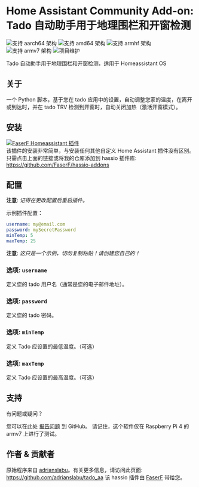 # Home Assistant Community Add-on: Tado 自动助手用于地理围栏和开窗检测
![支持 aarch64 架构][aarch64-shield] ![支持 amd64 架构][amd64-shield] ![支持 armhf 架构][armhf-shield] ![支持 armv7 架构][armv7-shield]
![项目维护][maintenance-shield]

Tado 自动助手用于地理围栏和开窗检测，适用于 Homeassistant OS

## 关于

一个 Python 脚本，基于您在 tado 应用中的设置，自动调整您家的温度，在离开或到达时，并在 tado TRV 检测到开窗时，自动关闭加热（激活开窗模式）。

## 安装

[![FaserF Homeassistant 插件](https://my.home-assistant.io/badges/supervisor_add_addon_repository.svg)](https://my.home-assistant.io/redirect/supervisor_add_addon_repository/?repository_url=https%3A%2F%2Fgithub.com%2FFaserF%2Fhassio-addons)
<br />
该插件的安装非常简单，与安装任何其他自定义 Home Assistant 插件没有区别。<br />
只需点击上面的链接或将我的仓库添加到 hassio 插件库: <https://github.com/FaserF/hassio-addons>

## 配置

**注意**: _记得在更改配置后重启插件。_

示例插件配置：

```yaml
username: my@email.com
password: mySecretPassword
minTemp: 5
maxTemp: 25
```

**注意**: _这只是一个示例，切勿复制粘贴！请创建您自己的！_

### 选项: `username`

定义您的 tado 用户名（通常是您的电子邮件地址）。

### 选项: `password`

定义您的 tado 密码。

### 选项: `minTemp`

定义 Tado 应设置的最低温度。（可选）

### 选项: `maxTemp`

定义 Tado 应设置的最高温度。（可选）

## 支持

有问题或疑问？

您可以在此处 [报告问题][issue] 到 GitHub。
请记住，这个软件仅在 Raspberry Pi 4 的 armv7 上进行了测试。

## 作者 & 贡献者

原始程序来自 [adrianslabu]。有关更多信息，请访问此页面: <https://github.com/adrianslabu/tado_aa>
该 hassio 插件由 [FaserF] 带给您。

[maintenance-shield]: https://img.shields.io/maintenance/yes/2024.svg
[aarch64-shield]: https://img.shields.io/badge/aarch64-yes-green.svg
[amd64-shield]: https://img.shields.io/badge/amd64-yes-green.svg
[armhf-shield]: https://img.shields.io/badge/armhf-yes-green.svg
[armv7-shield]: https://img.shields.io/badge/armv7-yes-green.svg
[FaserF]: https://github.com/FaserF/
[issue]: https://github.com/FaserF/hassio-addons/issues
[adrianslabu]: https://github.com/adrianslabu